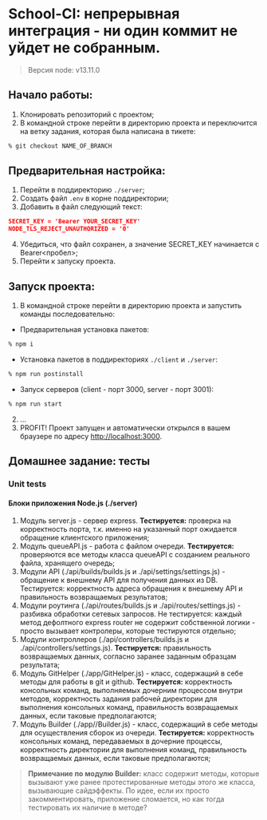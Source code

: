 # School-CI: непрерывная интеграция - ни один коммит не уйдет не собранным. 

> Версия node: v13.11.0

## Начало работы:
1. Клонировать репозиторий с проектом;
2. В командной строке перейти в директорию проекта и переключится на ветку задания, которая была написана в тикете:
```bash
% git checkout NAME_OF_BRANCH
```

## Предварительная настройка: 
1. Перейти в поддиректорию `./server`;
2. Создать файл `.env` в корне поддиректории;
3. Добавить в файл следующий текст:
```json
SECRET_KEY = 'Bearer YOUR_SECRET_KEY'
NODE_TLS_REJECT_UNAUTHORIZED = '0'
```

4. Убедиться, что файл сохранен, а значение SECRET_KEY начинается с Bearer<пробел>;
5. Перейти к запуску проекта.

## Запуск проекта: 
1. В командной строке перейти в директорию проекта и запустить команды последовательно: 
  - Предварительная установка пакетов:
```bash
% npm i
``` 
  - Установка пакетов в поддиректориях `./client` и `./server`:
```bash
% npm run postinstall
```
  - Запуск серверов (client - порт 3000, server - порт 3001):
```bash
% npm run start
```
2. ...
3. PROFIT! Проект запущен и автоматически открылся в вашем браузере по адресу [http://localhost:3000](http://localhost:3000).

## Домашнее задание: тесты

### Unit tests

#### Блоки приложения Node.js (./server) 
1. Модуль server.js - сервер express. **Тестируется:** проверка на корректность порта, т.к. именно на указанный порт ожидается обращение клиентского приложения;
2. Модуль queueAPI.js - работа с файлом очереди. **Тестируется:** проверяются все методы класса queueAPI с созданием реального файла, хранящего очередь;
3. Модули API (./api/builds/builds.js и ./api/settings/settings.js) - обращение к внешнему API для получения данных из DB. Тестируется: корректность адреса обращения к внешнему API и правильность возвращаемых результатов;
4. Модули роутинга (./api/routes/builds.js и ./api/routes/settings.js) - разбивка обработки сетевых запросов. Не тестируется: каждый метод дефолтного express router не содержит собственной логики - просто вызывает контролеры, которые тестируются отдельно;
5. Модули контроллеров (./api/controllers/builds.js и ./api/controllers/settings.js). **Тестируется:** правильность возвращаемых данных, согласно заранее заданным образцам результата;
6. Модуль GitHelper (./app/GitHelper.js) - класс, содержащий в себе методы для работы в git и github. **Тестируется:**  корректность консольных команд, выполняемых дочерним процессом внутри методов, корректность задания рабочей директории для выполнения консольных команд, правильность возвращаемых данных, если таковые предполагаются;
7. Модуль Builder (./app//Builder.js) - класс, содержащий в себе методы для осуществления сборок из очереди. **Тестируется:** корректность консольных команд, передаваемых в дочерние процессы, корректность директории для выполнения команд, правильность возвращаемых данных, если таковые предполагаются; 
> **Примечание по модулю Builder:** класс содержит методы, которые вызывают уже ранее протестированные методы этого же класса, вызывающие сайдэффекты. По идее, если их просто закомментировать, приложение сломается, но как тогда тестировать их наличие в методе?

